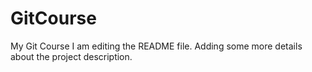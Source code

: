 # GitCourse
My Git Course
I am editing the README file. Adding some more details about the project description.
